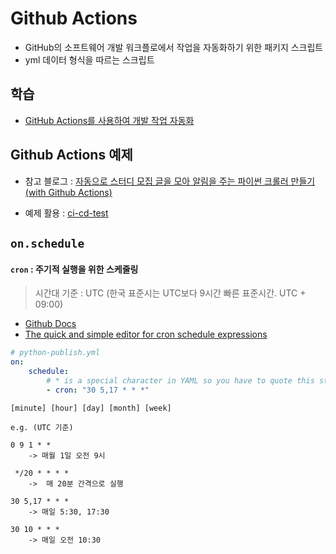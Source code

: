 # Github Actions

-   GitHub의 소프트웨어 개발 워크플로에서 작업을 자동화하기 위한 패키지 스크립트
-   yml 데이터 형식을 따르는 스크립트

## 학습

-   [GitHub Actions를 사용하여 개발 작업 자동화](https://docs.microsoft.com/ko-kr/learn/modules/github-actions-automate-tasks/)

## Github Actions 예제

-   참고 블로그 : [자동으로 스터디 모집 글을 모아 알림을 주는 파이썬 크롤러 만들기(with Github Actions)](https://baek.dev/post/17/)

-   예제 활용 : [ci-cd-test](https://github.com/onlyliving/ci-cd-test)

## `on.schedule`

#### `cron` : 주기적 실행을 위한 스케줄링

> 시간대 기준 : UTC (한국 표준시는 UTC보다 9시간 빠른 표준시간. UTC + 09:00)

-   [Github Docs](https://docs.github.com/en/actions/learn-github-actions/workflow-syntax-for-github-actions#onschedule)
-   [The quick and simple editor for cron schedule expressions](https://crontab.guru/)

```yml
# python-publish.yml
on:
    schedule:
        # * is a special character in YAML so you have to quote this string
        - cron: "30 5,17 * * *"
```

```
[minute] [hour] [day] [month] [week]

e.g. (UTC 기준)

0 9 1 * *
	-> 매월 1일 오전 9시

 */20 * * * *
	->  매 20분 간격으로 실행

30 5,17 * * *
	-> 매일 5:30, 17:30

30 10 * * *
	-> 매일 오전 10:30
```
